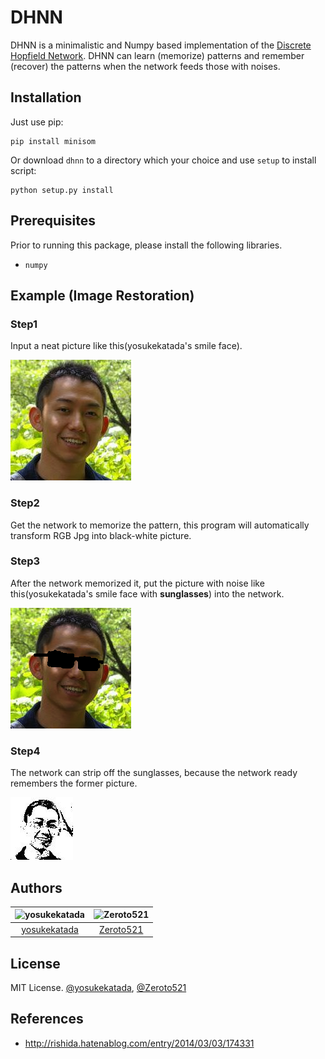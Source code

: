# DHNN

DHNN is a minimalistic and Numpy based implementation of the [Discrete Hopfield Network](http://en.wikipedia.org/wiki/Hopfield_network). DHNN can learn (memorize) patterns and remember (recover) the patterns when the network feeds those with noises.

## Installation

Just use pip:

    pip install minisom

Or download `dhnn` to a directory which your choice and use `setup` to install script:

    python setup.py install

## Prerequisites

Prior to running this package, please install the following libraries.

-   `numpy`

## Example (Image Restoration)

### Step1

Input a neat picture like this(yosukekatada's smile face).

![train](assets/yosuke.jpg)

### Step2

Get the network to memorize the pattern, this program will automatically transform RGB Jpg into black-white picture.

### Step3

After the network memorized it, put the picture with noise like this(yosukekatada's smile face with **sunglasses**) into the network.

![test](assets/yosuke_test.jpg)

### Step4

The network can strip off the sunglasses, because the network ready remembers the former picture.

![recovery](assets/recovery_0.jpg)

## Authors

| <img src="https://avatars3.githubusercontent.com/u/4463558?v=4" alt="yosukekatada" width="100px" height="100px"/> | <img src="https://avatars1.githubusercontent.com/u/25895405?v=4" alt="Zeroto521" width="100px" height="100px"/> |
| :---------------------------------------------------------------------------------------------------------------: | :-------------------------------------------------------------------------------------------------------------: |
|                                  [yosukekatada](https://github.com/yosukekatada)                                  |                                    [Zeroto521](https://github.com/Zeroto521)                                    |

## License

MIT License. [@yosukekatada](https://github.com/yosukekatada), [@Zeroto521](https://github.com/Zeroto521)

## References

-   http://rishida.hatenablog.com/entry/2014/03/03/174331
